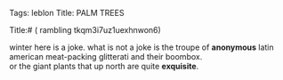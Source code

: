 Tags: leblon
Title: PALM TREES
  
Title:# ( rambling tkqm3i7uz1uexhnwon6)  
  
winter here is a joke. what is not a joke is the troupe of **anonymous** latin american meat-packing glitterati and their boombox.  
or the giant plants that up north are quite **exquisite**.  
